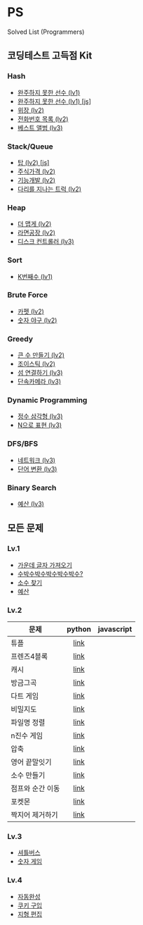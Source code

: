 # PS

Solved List (Programmers)

## 코딩테스트 고득점 Kit 
### Hash
- [완주하지 못한 선수 (lv1)](Programmers/코딩테스트%20고득점%20Kit/Hash/완주하지%20못한%20선수(hash%20lv1).py)
- [완주하지 못한 선수 (lv1) [js]](Programmers/코딩테스트%20고득점%20Kit/Hash/완주하지%20못한%20선수(hash%20lv1).js)
- [위장 (lv2)](Programmers/코딩테스트%20고득점%20Kit/Hash/위장(hash%20lv2).py)
- [전화번호 목록 (lv2)](Programmers/코딩테스트%20고득점%20Kit/Hash/전화번호%20목록(hash%20lv2).py)
- [베스트 앨범 (lv3)](Programmers/코딩테스트%20고득점%20Kit/Hash/베스트%20앨범(hash%20lv3).py)

### Stack/Queue
- [탑 (lv2) [js]](Programmers/코딩테스트%20고득점%20Kit/Stack-Queue/탑(스택-큐%20lv2).js)
- [주식가격 (lv2)](Programmers/코딩테스트%20고득점%20Kit/Stack-Queue/주식가격(stack_queue%20lv2).py)
- [기능개발 (lv2)](Programmers/코딩테스트%20고득점%20Kit/Stack-Queue/기능개발(stack_queue%20lv2).py)
- [다리를 지나는 트럭 (lv2)](Programmers/코딩테스트%20고득점%20Kit/Stack-Queue/다리를%20지나는%20트럭(lv2).py)

### Heap
- [더 맵게 (lv2)](Programmers/코딩테스트%20고득점%20Kit/Heap/더%20맵게(lv2).py)
- [라면공장 (lv2)](Programmers/코딩테스트%20고득점%20Kit/Heap/라면공장(lv2).py)
- [디스크 컨트롤러 (lv3)](Programmers/코딩테스트%20고득점%20Kit/Heap/디스크%20컨트롤러(lv3).py)

### Sort
- [K번째수 (lv1)](Programmers/코딩테스트%20고득점%20Kit/Sort/K번째수(lv1).py)

### Brute Force
- [카펫 (lv2)](Programmers/코딩테스트%20고득점%20Kit/BF/카펫(BF%20lv2).py)
- [숫자 야구 (lv2)](Programmers/코딩테스트%20고득점%20Kit/BF/숫자%20야구(lv2).py)

### Greedy
- [큰 수 만들기 (lv2)](Programmers/코딩테스트%20고득점%20Kit/Greedy/큰%20수%20만들기(greedy%20lv2).py)
- [조이스틱 (lv2)](Programmers/코딩테스트%20고득점%20Kit/Greedy/조이스틱(greedy%20lv2).py)
- [섬 연결하기 (lv3)](Programmers/코딩테스트%20고득점%20Kit/Greedy/섬%20연결하기(greedy%20lv3).py)
- [단속카메라 (lv3)](Programmers/코딩테스트%20고득점%20Kit/Greedy/단속카메라(greedy%20lv3).py)

### Dynamic Programming
- [정수 삼각형 (lv3)](Programmers/코딩테스트%20고득점%20Kit/DP/정수%20삼각형(lv3).py)
- [N으로 표현 (lv3)](Programmers/코딩테스트%20고득점%20Kit/DP/N으로%20표현(lv3).py)

### DFS/BFS
- [네트워크 (lv3)](Programmers/코딩테스트%20고득점%20Kit/DFS-BFS/네트워크(lv3).py)
- [단어 변환 (lv3)](Programmers/코딩테스트%20고득점%20Kit/DFS-BFS/단어%20변환(lv3).py)

### Binary Search
- [예산 (lv3)](Programmers/코딩테스트%20고득점%20Kit/BinarySearch/예산(이진탐색%20lv3).js)

## 모든 문제
### Lv.1
- [가운데 글자 가져오기](Programmers/Lv1/가운데-글자-가져오기.py)
- [수박수박수박수박수박수?](Programmers/Lv1/수박수박수박수박수박수.py)
- [소수 찾기](Programmers/Lv1/소수-찾기.py)
- [예산](Programmers/Lv1/예산.py)
### Lv.2
| 문제 | python | javascript |
| --- | :---: | --- |
| 튜플 | [link](Programmers/Lv2/튜플.py) |  |
| 프렌즈4블록 | [link](Programmers/Lv2/프렌즈4블록.py) |  |
| 캐시 | [link](Programmers/Lv2/캐시.py) |  |
| 방금그곡 | [link](Programmers/Lv2/방금그곡.py) |  |
| 다트 게임 | [link](Programmers/Lv2/다트%20게임.py) |  |
| 비밀지도 | [link](Programmers/Lv2/비밀지도.py) |  |
| 파일명 정렬 | [link](Programmers/Lv2/파일명%20정렬.py) |  |
| n진수 게임 | [link](Programmers/Lv2/n진수%20게임.py) |  |
| 압축 | [link](Programmers/Lv2/압축.py) |  |
| 영어 끝말잇기 | [link](Programmers/Lv2/영어%20끝말잇기.py) |  |
| 소수 만들기 | [link](Programmers/Lv2/소수%20만들기.py) |  |
| 점프와 순간 이동 | [link](Programmers/Lv2/점프와%20순간%20이동.py) |  |
| 포켓몬 | [link](Programmers/Lv2/포켓몬.py) |  |
| 짝지어 제거하기 | [link](Programmers/Lv2/짝지어%20제거하기.py) |  |
### Lv.3
- [셔틀버스](Programmers/Lv3/셔틀버스.py)
- [숫자 게임](Programmers/Lv3/숫자%20게임.py)
### Lv.4
- [자동완성](Programmers/Lv4/자동완성.py)
- [쿠키 구입](Programmers/Lv4/쿠키%20구입.py)
- [지형 편집](Programmers/Lv4/지형%20편집.py)